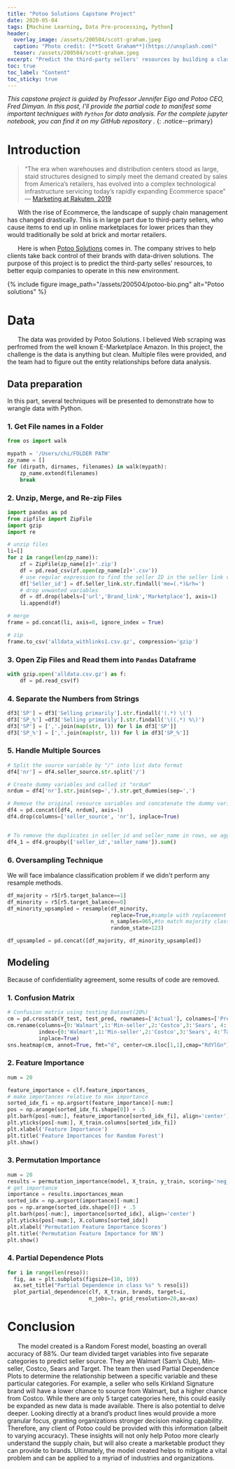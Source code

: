 ```yaml
---
title: "Potoo Solutions Capstone Project"
date: 2020-05-04
tags: [Machine Learning, Data Pre-processing, Python]
header:
  overlay_image: /assets/200504/scott-graham.jpeg
  caption: "Photo credit: [**Scott Graham**](https://unsplash.com)"
  teaser: /assets/200504/scott-graham.jpeg
excerpt: "Predict the third-party sellers' resources by building a classifier with Python. (Difficulty: ★★★★☆)"
toc: true
toc_label: "Content"
toc_sticky: true
---
```

_This capstone project is guided by Professor Jennifer Eigo and Potoo CEO, Fred Dimyan. In this post, I'll provide the partial code to manifest some important techniques with `Python` for data analysis. For the complete jupyter notebook, you can find it on my GitHub repository [<i class="fab fa-fw fa-github" aria-hidden="true"></i>](https://github.com/chw18019/Potoo-Solutions)._
{: .notice--primary}

# Introduction
> “The era when warehouses and distribution centers stood as large, staid structures designed to simply meet the demand created by sales from America’s retailers, has evolved into a complex technological infrastructure servicing today’s rapidly expanding Ecommerce space” ― [Marketing at Rakuten, 2019](https://www.rakutensl.com/post/how-ecommerce-is-transforming-todays-supply-chain) 

&nbsp;&nbsp;&nbsp;&nbsp;&nbsp;&nbsp;With the rise of Ecommerce, the landscape of supply chain management has changed drastically. This is in large part due to third-party sellers, who cause items to end up in online marketplaces for lower prices than they would traditionally be sold at brick and mortar retailers. 

&nbsp;&nbsp;&nbsp;&nbsp;&nbsp;&nbsp;Here is when [Potoo Solutions](https://potoosolutions.com/) comes in. The company strives to help clients take back control of their brands with data-driven solutions. The purpose of this project is to predict the third-party selles' resources, to better equip companies to operate in this new environment.

{% include figure image_path="/assets/200504/potoo-bio.png" alt="Potoo solutions" %}

# Data
&nbsp;&nbsp;&nbsp;&nbsp;&nbsp;&nbsp;The data was provided by Potoo Solutions. I believed Web scraping was perfromed from the well known E-Marketplace Amazon. In this project, the challenge is the data is anything but clean. Multiple files were provided, and the team had to figure out the entity relationships before data analysis. 

## Data preparation
In this part, several techniques will be presented to demonstrate how to wrangle data with Python.

### 1. Get File names in a Folder
```python
from os import walk

mypath = '/Users/chi/FOLDER PATH'
zp_name = []
for (dirpath, dirnames, filenames) in walk(mypath):
    zp_name.extend(filenames)
    break
```

### 2. Unzip, Merge, and Re-zip Files  
```python
import pandas as pd
from zipfile import ZipFile
import gzip
import re

# unzip files 
li=[]
for z in range(len(zp_name)):
    zf = ZipFile(zp_name[z]+'.zip')
    df = pd.read_csv(zf.open(zp_name[z]+'.csv'))
    # use regular expression to find the seller ID in the seller link variable
    df['Seller_id'] = df.Seller_link.str.findall('me=(.*)&rh=')
    # drop unwanted variables
    df = df.drop(labels=['url','Brand_link','Marketplace'], axis=1)
    li.append(df)

# merge
frame = pd.concat(li, axis=0, ignore_index = True)

# zip
frame.to_csv('alldata_withlinks1.csv.gz', compression='gzip')
```

### 3. Open Zip Files and Read them into `Pandas` Dataframe
```python
with gzip.open('alldata.csv.gz') as f:
    df = pd.read_csv(f)
```

### 4. Separate the Numbers from Strings

```python
df3['SP'] = df3['Selling primarily'].str.findall('(.*) \(')
df3['SP_%'] =df3['Selling primarily'].str.findall('\((.*) %\)')
df3['SP'] = [','.join(map(str, l)) for l in df3['SP']]
df3['SP_%'] = [','.join(map(str, l)) for l in df3['SP_%']]
```
### 5. Handle Multiple Sources
```python
# Split the source variable by "/" into list data format
df4['nr'] = df4.seller_source.str.split('/')

# Create dummy variables and called it "nrdum"
nrdum = df4['nr'].str.join(sep=',').str.get_dummies(sep=',')

# Remove the original resource variables and concatenate the dummy variables based on index
df4 = pd.concat([df4, nrdum], axis=1)
df4.drop(columns=['seller_source', 'nr'], inplace=True)


# To remove the duplicates in seller_id and seller_name in rows, we aggregated the numbers of sources by ID and seller name
df4_1 = df4.groupby(['seller_id','seller_name']).sum()
```

### 6. Oversampling Technique
We will face imbalance classification problem if we didn't perform any resample methods.
```python
df_majority = r5[r5.target_balance==1]
df_minority = r5[r5.target_balance==0]
df_minority_upsampled = resample(df_minority, 
                                 replace=True,#sample with replacement
                                 n_samples=965,#to match majority class
                                 random_state=123)

df_upsampled = pd.concat([df_majority, df_minority_upsampled])
```

## Modeling
Because of confidentiality agreement, some results of code are removed.
### 1. Confusion Matrix
```python 
# Confusion matrix using testing Dataset(20%)
cm = pd.crosstab(Y_test, test_pred, rownames=['Actual'], colnames=['Predicted'], margins = True)
cm.rename(columns={0:'Walmart',1:'Min-seller',2:'Costco',3:'Sears', 4:'Target'}, 
          index={0:'Walmart',1:'Min-seller',2:'Costco',3:'Sears', 4:'Target'},
          inplace=True)
sns.heatmap(cm, annot=True, fmt="d", center=cm.iloc[1,1],cmap="RdYlGn")
```

### 2. Feature Importance 

```python
num = 20

feature_importance = clf.feature_importances_
# make importances relative to max importance
sorted_idx_fi = np.argsort(feature_importance)[-num:]
pos = np.arange(sorted_idx_fi.shape[0]) + .5
plt.barh(pos[-num:], feature_importance[sorted_idx_fi], align='center')
plt.yticks(pos[-num:], X_train.columns[sorted_idx_fi])
plt.xlabel('Feature Importance')
plt.title('Feature Importances for Random Forest')
plt.show()
```

### 3. Permutation Importance
```python
num = 20
results = permutation_importance(model, X_train, y_train, scoring='neg_mean_absolute_error')
# get importance
importance = results.importances_mean
sorted_idx = np.argsort(importance)[-num:]
pos = np.arange(sorted_idx.shape[0]) + .5
plt.barh(pos[-num:], importance[sorted_idx], align='center')
plt.yticks(pos[-num:], X.columns[sorted_idx])
plt.xlabel('Permutation Feature Importance Scores')
plt.title('Permutation Feature Importance for NN')
plt.show()
```

### 4. Partial Dependence Plots

```python
for i in range(len(reso)):
  fig, ax = plt.subplots(figsize=(10, 10))
  ax.set_title("Partial Dependence in class %s" % reso[i])
  plot_partial_dependence(clf, X_train, brands, target=i,
                          n_jobs=3, grid_resolution=20,ax=ax)
```

# Conclusion
&nbsp;&nbsp;&nbsp;&nbsp;&nbsp;&nbsp;The model created is a Random Forest model, boasting an overall accuracy of 88%. Our team divided target variables into five separate categories to predict seller source. They are Walmart (Sam’s Club), Min-seller, Costco, Sears and Target. The team then used Partial Dependence Plots to determine the relationship between a specific variable and these particular categories. For example, a seller who sells Kirkland Signature brand will have a lower chance to source from Walmart, but a higher chance from Costco. While there are only 5 target categories here, this could easily be expanded as new data is made available. There is also potential to delve deeper. Looking directly at a brand’s product lines would provide a more granular focus, granting organizations stronger decision making capability. Therefore, any client of Potoo could be provided with this information (albeit to varying accuracy). These insights will not only help Potoo more clearly understand the supply chain, but will also create a marketable product they can provide to brands. Ultimately, the model created helps to mitigate a vital problem and can be applied to a myriad of industries and organizations. 
